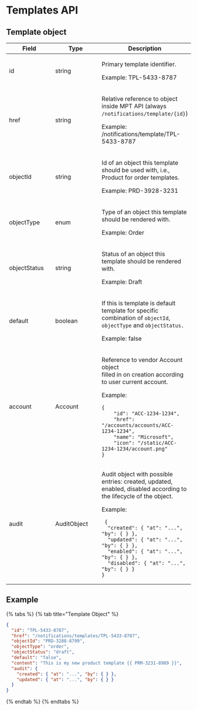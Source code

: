 # Templates API

## Template object

<table><thead><tr><th width="171">Field</th><th width="195">Type</th><th>Description</th></tr></thead><tbody><tr><td>id</td><td>string</td><td><p>Primary template identifier. </p><p></p><p>Example: TPL-5433-8787</p></td></tr><tr><td>href</td><td>string</td><td><p>Relative reference to object inside MPT API (always <code>/notifications/template/{id}</code>) </p><p></p><p>Example: /notifications/template/TPL-5433-8787</p></td></tr><tr><td>objectId</td><td>string</td><td><p>Id of an object this template should be used with, i.e., Product for order templates. </p><p></p><p>Example: PRD-3928-3231</p></td></tr><tr><td>objectType</td><td>enum</td><td><p>Type of an object this template should be rendered with. </p><p></p><p>Example: Order</p></td></tr><tr><td>objectStatus</td><td>string</td><td><p>Status of an object this template should be rendered with. </p><p></p><p>Example: Draft</p></td></tr><tr><td>default</td><td>boolean</td><td><p>If this is template is default template for specific combination of <code>objectId</code>, <code>objectType</code> and <code>objectStatus.</code></p><p></p><p>Example: false</p></td></tr><tr><td>account</td><td>Account</td><td><p>Reference to vendor Account object<br>filled in on creation according to user current account. </p><p></p><p>Example: </p><pre class="language-json"><code class="lang-json">{
    "id": "ACC-1234-1234",
    "href": "/accounts/accounts/ACC-1234-1234",
    "name": "Microsoft",
    "icon": "/static/ACC-1234-1234/account.png"
}
</code></pre></td></tr><tr><td>audit</td><td>AuditObject</td><td><p>Audit object with possible entries: created, updated, enabled, disabled according to the lifecycle of the object. </p><p></p><p>Example: </p><pre class="language-json"><code class="lang-json"> {
  "created": { "at": "...", "by": { } },
  "updated": { "at": "...", "by": { } },
  "enabled": { "at": "...", "by": { } },
  "disabled": { "at": "...", "by": { } }
}
</code></pre></td></tr></tbody></table>

## Example

{% tabs %}
{% tab title="Template Object" %}
```json
{
  "id": "TPL-5433-8787",
  "href": "/notifications/templates/TPL-5433-8787",
  "objectId": "PRD-3288-8799",
  "objectType": "order",
  "objectStatus": "draft",
  "default": "false",
  "content": "This is my new product template {{ PRM-3231-8989 }}",
  "audit": {
    "created": { "at": "...", "by": { } },
    "updated": { "at": "...", "by": { } }
  }
}
```
{% endtab %}
{% endtabs %}
